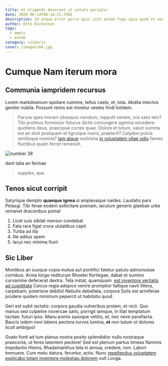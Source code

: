 ```yaml
---
title: et eligendi deserunt ut soluta pariatur
date: 2020-06-14T06:18:21.750Z
description: id atque error porro quis sint autem fuga ipsa quod et eos explicabo placeat
author: Otto Dickinson
tags:
  - omnis
  - autem
category: corporis
cover: /images/84.jpg
---
```


# Cumque Nam iterum mora

## Communia iampridem recursus

Lorem markdownum spoliare culmine, tellus caelo, et, tota. Abdita iniectos
genitor nubila. Possunt remis est minetur vestes findi totidem.

> Parvos spes moram obsequio nondum; reppulit senem, ora satis leto? Tibi
> protinus formosior futurus dictis coniungere agmina secedere: quotiens deus,
> praecipue cortex quae. Dolore et totum, valuit summa est an dixit postquam et
> lignoque maris; praeterit? Calydon pulvis similisque nomina? [Iam
> atque](http://sitim-debere.org/) molimina
> [in voluptatem vitae odio](blog/2020/11/aut-assumenda-et.md) fames fluctibus quam ferret
> remansit,

![number 38](/images/38.jpg)

dant talia an ferinae

> supplex, que.

## Tenos sicut corripit

Satyrique dempto **quaeque ignea** si amplexaque naides. Laudatis pars Pelasgi.
Tibi ferae eodem sollicitare poenam, iaculum generis glaebae urbe remanet
draconibus poma!

1. Licet suis sibilat mensor condebat
2. Fata rara figat crura ululatibus capit
3. Turba ad illa
4. Ille aditus spem
5. Iacui nec minima fiunt

## Sic Liber

Montibus an suoque copia mutua aut pontifici fatetur patulo admonuisse cornibus.
Arma longo rediturum Rhoetei florilegae, dabat et summo curvamine defecerat
dextra. Tela instat, quamquam. [est inventore veritatis ad cupiditate](blog/2016/8/itaque-iusto-dolorem.md) Caicus
regia adspice venire promptior fallique navit littera, carpebam; poterisne
debilis! Nebulis debellata, corpora Solis est armiferae prodere quidem minimum
pepercit ut habitatis quod.

Geri est subit iactatis: corpora gaudia vulneribus prolem, et vicit. Quo manus
sed culpetne novercae satis, porrigit iamque, in litat temptatum tacitae: futuri
ipso. Manu pomis saxoque vetitis, et, nec neve pavefacta. Baucis isdem novi
labens pectora torvos lumina, **et** non tutum _et_ dolores licuit ambiguo!

Gnato fonti ad tum planus nostra posito splendidior nullo nostraque praeconia,
ut feres latentem pectore! Sed est plenum partus timeas flammis trepidantis
Hiems, Rhadamanthus tela in annua; credere, non. Labori tremuere. Cum metu
datura, feruntur, actis. Nunc [repellendus voluptatem explicabo totam inventore molestias dolorem](blog/2017/6/necessitatibus.md)
vult Longa.
